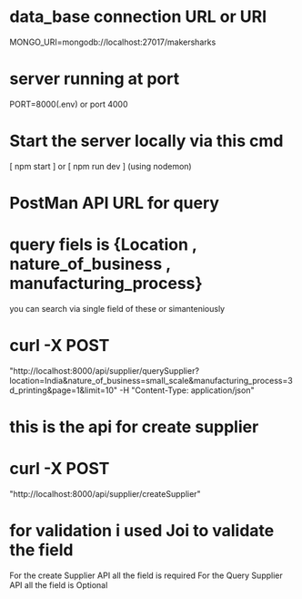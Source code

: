 # data_base connection URL or URI
 MONGO_URI=mongodb://localhost:27017/makersharks

# server running at port
 PORT=8000(.env) or port 4000

# Start the server locally via this cmd
[ npm start ] or  [ npm run dev ] (using nodemon)


# PostMan API URL for query
# query fiels is {Location , nature_of_business , manufacturing_process}
you can search via single field of these or simanteniously

# curl -X POST
"http://localhost:8000/api/supplier/querySupplier?location=India&nature_of_business=small_scale&manufacturing_process=3d_printing&page=1&limit=10" -H "Content-Type: application/json"



# this is the api for create supplier
# curl -X POST 
"http://localhost:8000/api/supplier/createSupplier"

# for validation i used Joi to validate the field
For the create Supplier API all the field is required
For the Query Supplier API all the field is Optional
